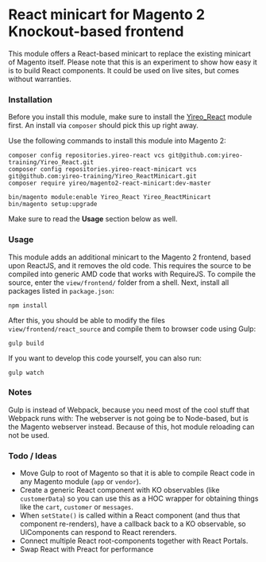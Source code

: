 # React minicart for Magento 2 Knockout-based frontend
This module offers a React-based minicart to replace the existing minicart of Magento itself. Please note that this is an experiment to show how easy it is to build React components. It could be used on live sites, but comes without warranties.

### Installation
Before you install this module, make sure to install the [Yireo_React](https://github.com/yireo-training/Yireo_React) module first. An install via `composer` should pick this up right away.

Use the following commands to install this module into Magento 2:

    composer config repositories.yireo-react vcs git@github.com:yireo-training/Yireo_React.git
    composer config repositories.yireo-react-minicart vcs git@github.com:yireo-training/Yireo_ReactMinicart.git
    composer require yireo/magento2-react-minicart:dev-master
    
    bin/magento module:enable Yireo_React Yireo_ReactMinicart
    bin/magento setup:upgrade

Make sure to read the **Usage** section below as well.

### Usage
This module adds an additional minicart to the Magento 2 frontend, based upon ReactJS, and it removes the old code. This requires the source to be compiled into generic AMD code that works with RequireJS. To compile the source, enter the `view/frontend/` folder from a shell. Next, install all packages listed in `package.json`:

    npm install
    
After this, you should be able to modify the files `view/frontend/react_source` and compile them to browser code using Gulp:

    gulp build

If you want to develop this code yourself, you can also run:

    gulp watch

### Notes
Gulp is instead of Webpack, because you need most of the cool stuff that Webpack runs with: The webserver is not going be to Node-based, but is the Magento webserver instead. Because of this, hot module reloading can not be used.

### Todo / Ideas
- Move Gulp to root of Magento so that it is able to compile React code in any Magento module (`app` or `vendor`).
- Create a generic React component with KO observables (like `customerData`) so you can use this as a HOC wrapper for obtaining things like the `cart`, `customer` or `messages`.
- When `setState()` is called within a React component (and thus that component re-renders), have a callback back to a KO observable, so UiComponents can respond to React rerenders.
- Connect multiple React root-components together with React Portals.
- Swap React with Preact for performance
